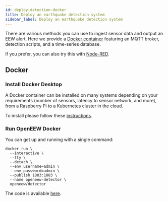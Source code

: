 ```yaml
---
id: deploy-detection-docker
title: Deploy an earthquake detection system
sidebar_label: Deploy an earthquake detection system
---
```


There are various methods you can use to ingest sensor data and output an EEW alert. Here we provide a [Docker container](#docker) featuring an MQTT broker, detection scripts, and a time-series database. 

If you prefer, you can also try this with [Node-RED](/docs/deploy-detection-nodered).

## Docker
### Install Docker Desktop
A Docker container can be installed on many systems depending on your requirements (number of sensors, latency to sensor network, and more), from a Raspberry Pi to a Kubernetes cluster in the cloud. 

To install please follow these [instructions](https://www.docker.com/get-started).

### Run OpenEEW Docker
You can get up and running with a single command:

```shell
docker run \
  --interactive \
  --tty \
  --detach \
  --env username=admin \
  --env password=admin \
  --publish 1883:1883 \
  --name openeew-detector \
  openeew/detector
  ```

The code is available [here](https://github.com/openeew/openeew-detection).

